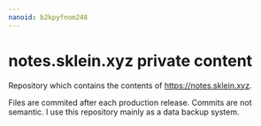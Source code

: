 ```yaml
---
nanoid: b2kpyfnom248
---
```

# notes.sklein.xyz private content

Repository which contains the contents of <https://notes.sklein.xyz>.

Files are commited after each production release.
Commits are not semantic.
I use this repository mainly as a data backup system.
